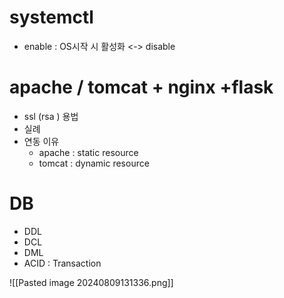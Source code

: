 # systemctl
- enable : OS시작 시 활성화 <-> disable

# apache / tomcat + nginx +flask

- ssl (rsa ) 용법
- 실례
- 연동 이유
	- apache : static resource
	- tomcat : dynamic resource

# DB
- DDL
- DCL
- DML
- ACID : Transaction

![[Pasted image 20240809131336.png]]